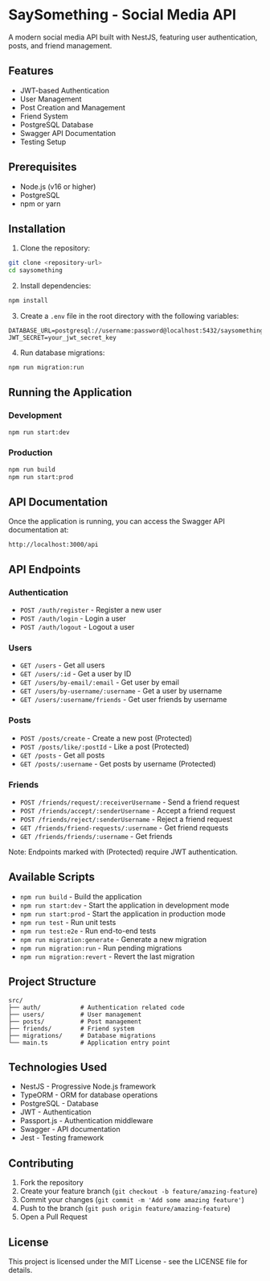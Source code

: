 # SaySomething - Social Media API

A modern social media API built with NestJS, featuring user authentication, posts, and friend management.

## Features

-  JWT-based Authentication
-  User Management
-  Post Creation and Management
-  Friend System
-  PostgreSQL Database
-  Swagger API Documentation
-  Testing Setup

## Prerequisites

- Node.js (v16 or higher)
- PostgreSQL
- npm or yarn

## Installation

1. Clone the repository:
```bash
git clone <repository-url>
cd saysomething
```

2. Install dependencies:
```bash
npm install
```

3. Create a `.env` file in the root directory with the following variables:
```env
DATABASE_URL=postgresql://username:password@localhost:5432/saysomething
JWT_SECRET=your_jwt_secret_key
```

4. Run database migrations:
```bash
npm run migration:run
```

## Running the Application

### Development
```bash
npm run start:dev
```

### Production
```bash
npm run build
npm run start:prod
```

## API Documentation

Once the application is running, you can access the Swagger API documentation at:
```
http://localhost:3000/api
```

## API Endpoints

### Authentication
- `POST /auth/register` - Register a new user
- `POST /auth/login` - Login a user
- `POST /auth/logout` - Logout a user

### Users
- `GET /users` - Get all users
- `GET /users/:id` - Get a user by ID
- `GET /users/by-email/:email` - Get user by email
- `GET /users/by-username/:username` - Get a user by username
- `GET /users/:username/friends` - Get user friends by username

### Posts
- `POST /posts/create` - Create a new post (Protected)
- `POST /posts/like/:postId` - Like a post (Protected)
- `GET /posts` - Get all posts
- `GET /posts/:username` - Get posts by username (Protected)

### Friends
- `POST /friends/request/:receiverUsername` - Send a friend request
- `POST /friends/accept/:senderUsername` - Accept a friend request
- `POST /friends/reject/:senderUsername` - Reject a friend request
- `GET /friends/friend-requests/:username` - Get friend requests
- `GET /friends/friends/:username` - Get friends

Note: Endpoints marked with (Protected) require JWT authentication.

## Available Scripts

- `npm run build` - Build the application
- `npm run start:dev` - Start the application in development mode
- `npm run start:prod` - Start the application in production mode
- `npm run test` - Run unit tests
- `npm run test:e2e` - Run end-to-end tests
- `npm run migration:generate` - Generate a new migration
- `npm run migration:run` - Run pending migrations
- `npm run migration:revert` - Revert the last migration

## Project Structure

```
src/
├── auth/           # Authentication related code
├── users/          # User management
├── posts/          # Post management
├── friends/        # Friend system
├── migrations/     # Database migrations
└── main.ts         # Application entry point
```

## Technologies Used

- NestJS - Progressive Node.js framework
- TypeORM - ORM for database operations
- PostgreSQL - Database
- JWT - Authentication
- Passport.js - Authentication middleware
- Swagger - API documentation
- Jest - Testing framework

## Contributing

1. Fork the repository
2. Create your feature branch (`git checkout -b feature/amazing-feature`)
3. Commit your changes (`git commit -m 'Add some amazing feature'`)
4. Push to the branch (`git push origin feature/amazing-feature`)
5. Open a Pull Request

## License

This project is licensed under the MIT License - see the LICENSE file for details.

